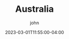---
date: 2023-03-01T11:55:00-04:00
title: "Australia"
ab: "ASTL"
seo_title: "Contact Australia Senators and Member of parliament"
description: Contact Australia representatives
author: john
url: /australia
flag: flag.png
weight: 1
layout: country
---